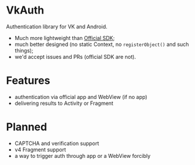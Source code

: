 # VkAuth

Authentication library for VK and Android.

* Much more lightweight than
[Official SDK](https://github.com/VKCOM/vk-android-sdk);
* much better designed (no static Context, no `registerObject()` and such things);
* we'd accept issues and PRs (official SDK are not).

# Features

* authentication via official app and WebView (if no app)
* delivering results to Activity or Fragment

# Planned

* CAPTCHA and verification support
* v4 Fragment support
* a way to trigger auth through app or a WebView forcibly
